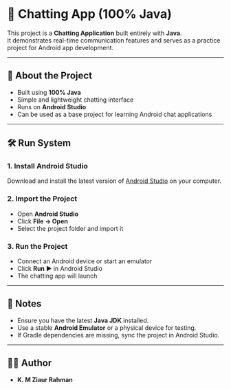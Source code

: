 # 💬 Chatting App (100% Java)

This project is a **Chatting Application** built entirely with **Java**.  
It demonstrates real-time communication features and serves as a practice project for Android app development.

---

## 🚀 About the Project
- Built using **100% Java**  
- Simple and lightweight chatting interface  
- Runs on **Android Studio**  
- Can be used as a base project for learning Android chat applications  

---

## 🛠️ Run System

### 1. Install Android Studio
Download and install the latest version of [Android Studio](https://developer.android.com/studio) on your computer.

### 2. Import the Project
- Open **Android Studio**
- Click **File → Open**
- Select the project folder and import it

### 3. Run the Project
- Connect an Android device or start an emulator  
- Click **Run ▶️** in Android Studio  
- The chatting app will launch  

---

## 📌 Notes
- Ensure you have the latest **Java JDK** installed.  
- Use a stable **Android Emulator** or a physical device for testing.  
- If Gradle dependencies are missing, sync the project in Android Studio.  

---

## 👨‍💻 Author
- **K. M Ziaur Rahman**  
